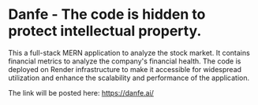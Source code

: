 # Danfe - The code is hidden to protect intellectual property.
This a full-stack MERN application to analyze the stock market. It contains financial metrics to analyze the company's financial health. The code is deployed on Render infrastructure to make it accessible for widespread utilization and enhance the scalability and performance of the application.

The link will be posted here: https://danfe.ai/





